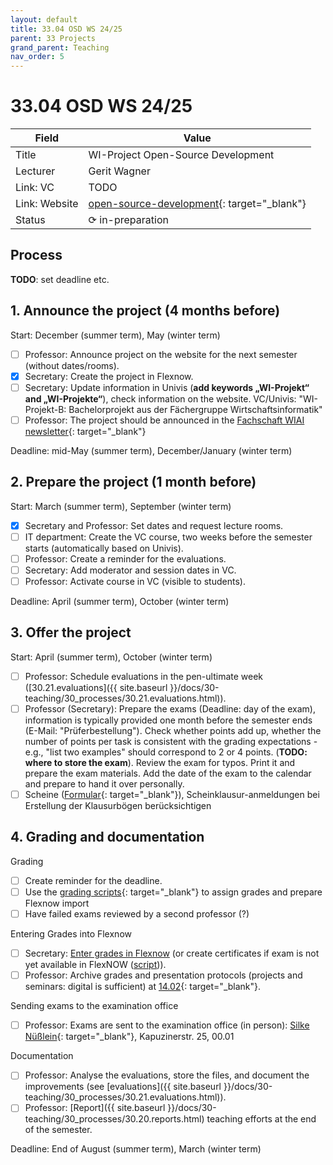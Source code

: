 ```yaml
---
layout: default
title: 33.04 OSD WS 24/25
parent: 33 Projects
grand_parent: Teaching
nav_order: 5
---
```


# 33.04 OSD WS 24/25

Field | Value
--- | ---
Title | WI-Project Open-Source Development
Lecturer | Gerit Wagner
Link: VC | TODO
Link: Website | [open-source-development](https://github.com/digital-work-lab/open-source-development){: target="_blank"}
Status | ⟳ in-preparation


## Process

**TODO**: set deadline etc.

## 1. Announce the project (4 months before)
 
Start: December (summer term), May (winter term)

- [ ] Professor: Announce project on the website for the next semester (without dates/rooms).
- [x] Secretary: Create the project in Flexnow.
- [ ] Secretary: Update information in Univis (**add keywords „WI-Projekt“ and „WI-Projekte“**), check information on the website. VC/Univis: "WI-Projekt-B: Bachelorprojekt aus der Fächergruppe Wirtschaftsinformatik"
- [ ] Professor: The project should be announced in the [Fachschaft WIAI newsletter](https://vc.uni-bamberg.de/course/view.php?id=284){: target="_blank"}

Deadline: mid-May (summer term), December/January (winter term)

## 2. Prepare the project (1 month before)

Start: March (summer term), September (winter term)

- [x] Secretary and Professor: Set dates and request lecture rooms.
- [ ] IT department: Create the VC course, two weeks before the semester starts (automatically based on Univis).
- [ ] Professor: Create a reminder for the evaluations.
- [ ] Secretary: Add moderator and session dates in VC.
- [ ] Professor: Activate course in VC (visible to students).

Deadline: April (summer term), October (winter term)

## 3. Offer the project

Start: April (summer term), October (winter term)

- [ ] Professor: Schedule evaluations in the pen-ultimate week ([30.21.evaluations]({{ site.baseurl }}/docs/30-teaching/30_processes/30.21.evaluations.html)).
- [ ] Professor (Secretary): Prepare the exams (Deadline: day of the exam), information is typically provided one month before the semester ends (E-Mail: "Prüferbestellung"). Check whether points add up, whether the number of points per task is consistent with the grading expectations - e.g., "list two examples" should correspond to 2 or 4 points. (**TODO: where to store the exam**). Review the exam for typos. Print it and prepare the exam materials. Add the date of the exam to the calendar and prepare to hand it over personally.
- [ ] Scheine ([Formular](https://www.uni-bamberg.de/ism/studium/anmeldung-scheinklausur/){: target="_blank"}), Scheinklausur-anmeldungen bei Erstellung der Klausurbögen berücksichtigen

## 4. Grading and documentation

Grading

- [ ] Create reminder for the deadline.
- [ ] Use the [grading scripts](https://github.com/digital-work-lab/handbook/tree/main/src/grading){: target="_blank"} to assign grades and prepare Flexnow import
- [ ] Have failed exams reviewed by a second professor (?)

Entering Grades into Flexnow

- [ ] Secretary: [Enter grades in Flexnow](../30_processes/30.15.flexnow.html#entering-grades) (or create certificates if exam is not yet available in FlexNOW ([script](https://github.com/digital-work-lab/handbook/tree/main/src/scheine))).
- [ ] Professor: Archive grades and presentation protocols (projects and seminars: digital is sufficient) at [14.02](https://nc-2272638881871040784.nextcloud-ionos.com/index.php/apps/files/?dir=/10-lab/14_grades/02_projects&fileid=69){: target="_blank"}.

Sending exams to the examination office

- [ ] Professor: Exams are sent to the examination office (in person): [Silke Nüßlein](https://univis.uni-bamberg.de/prg?search=persons&show=info&department=322130&fullname=Silke+Nue%C3%9Flein){: target="_blank"}, Kapuzinerstr. 25, 00.01

Documentation

- [ ] Professor: Analyse the evaluations, store the files, and document the improvements (see [evaluations]({{ site.baseurl }}/docs/30-teaching/30_processes/30.21.evaluations.html)).
- [ ] Professor: [Report]({{ site.baseurl }}/docs/30-teaching/30_processes/30.20.reports.html) teaching efforts at the end of the semester.

Deadline: End of August (summer term), March (winter term)
